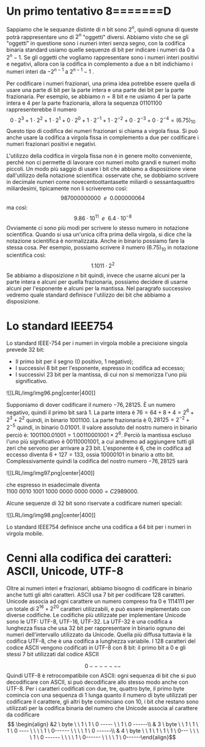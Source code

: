 # Un primo tentativo 8=======D
Sappiamo che le sequanze distinte di $n$ bit sono $2^n$, quindi ognuna di queste potrà rappresentare uno di $2^n$ "oggetti" diversi.  Abbiamo visto che se gli "oggetti" in questione sono i numeri interi senza segno, con la codifica binaria standard usiamo quelle sequenze di bit per indicare i numeri da 0 a $2^{n}-1$. Se gli oggetti che vogliamo rappresentare sono i numeri interi positivi e negativi, allora con la codifica in complemento a due a n bit indichiamo i numeri interi da $-2^{n-1}$ a $2^{n-1}-1$ .

Per codificare i numeri frazionari, una prima idea potrebbe essere quella di usare una parte di bit per la parte intera e una parte dei bit per la parte frazionaria. Per esempio, se abbiamo $n=8$ bit e ne usiamo 4 per la parte intera e 4 per la parte frazionaria, allora la sequenza $01101100$ rappresenterebbe il numero
$$0\cdot2^{3}+ 1 \cdot 2^{2}+ 1 \cdot 2^{1}+ 0 \cdot 2^{0}+ 1 \cdot 2^{-1} + 1 \cdot 2^{-2}+ 0 \cdot 2^{-3}+ 0 \cdot 2^{-4}= (6.75)_{10}$$
Questo tipo di codifica dei numeri frazionari si chiama a virgola fissa.
Si può anche usare la codifica a virgola fissa in complemento a due per codificare i numeri frazionari positivi e negativi.

L'utilizzo della codifica in virgola fissa non è in genere molto conveniente, perchè non ci permette di lavorare con numeri molto grandi e numeri molto piccoli.
Un modo più saggio di usare i bit che abbiamo a disposizione viene dall'utilizzo della notazione scientifica: osservate che, se dobbiamo scrivere in decimale numeri come novecentoottantasette miliardi o sessantaquattro miliardesimi, tipicamente non li scriveremo così: $$987000000000 \ \ e \ \ 0.000000064$$
ma così:$$9.86 \cdot 10^{11} \ \ e \ \ 6.4 \cdot 10^{-8}$$ Ovviamente ci sono più modi per scrivere lo stesso numero in notazione scientifica. Quando si usa un'unica cifra prima della virgola, si dice che la notazione scientifica è normalizzata. 
Anche in binario possiamo fare la stessa cosa. Per esempio, possiamo scrivere il numero $(6.75)_{10}$ in notazione scientifica così: $$1.1011 \cdot 2^2$$ Se abbiamo a disposizione $n$ bit quindi, invece che usarne alcuni per la parte intera e alcuni per quella frazionaria, possiamo decidere di usarne alcuni per l'esponente e alcuni per la mantissa.
Nel paragrafo successivo vedremo quale standard definisce l'utilizzo dei bit che abbiamo a disposizione.

# Lo standard IEEE754
Lo standard IEEE-754 per i numeri in virgola mobile a precisione singola prevede 32 bit:
- Il primo bit per il segno (0 positivo, 1 negativo);
- I successivi 8 bit per l'esponente, espresso in codifica ad eccesso;
- I successivi 23 bit per la mantissa, di cui non si memorizza l'uno più significativo.

![[LRL/img/img96.png|center|400]]

Supponiamo di dover codificare il numero $-76,28125$. È un numero negativo, quindi il primo bit sarà $1$. La parte intera è $76 = 64+8+4= 2^{6}+2^{3}+2^2$ quindi, in binario $1001100$. La parte frazionaria è $0,28125 = 2^{-2}+2^{-5}$ quindi, in binario $0.01001$. Il valore assoluto del nostro numero in binario perciò è: $1001100.01001 = 1.00110001001 \times 2^6$. Perciò la mantissa escluso l'uno più significativo è $00110001001$, a cui andremo ad aggiungere tutti gli zeri che servono per arrivare a 23 bit. L'esponente è 6, che in codifica ad eccesso diventa $6+127 = 133$, ossia $10000101$ in binario a otto bit.
Complessivamente quindi la codifica del nostro numero $-76,28125$ sarà

![[LRL/img/img97.png|center|400]]

che espresso in esadecimale diventa $1100 \ 0010 \ 1001 \ 1000 \ 0000 \ 0000 \ 0000 = C2989000$. 

Alcune sequenze di 32 bit sono riservate a codificare numeri speciali:

![[LRL/img/img98.png|center|400]]

Lo standard IEEE754 definisce anche una codifica a 64 bit per i numeri in virgola mobile.

# Cenni alla codifica dei caratteri: ASCII, Unicode, UTF-8
Oltre ai numeri interi e frazionari, abbiamo bisogno di codificare in binario anche tutti gli altri caratteri. ASCII usa 7 bit per codificare 128 caratteri. 
Unicode associa ad ogni carattere un numero compreso fra $0$ e $1114111$ per un totale di $2^{16}+2^{20}$ caratteri utilizzabili, e può essere implementato con diverse codifiche.
Le codifiche più utilizzate per implementare Unicode sono le UTF: UTF-8, UTF-16, UTF-32. La UTF-32 è una codifica a lunghezza fissa che usa 32 bit per rappresentare in binario ognuno dei numeri dell'intervallo utilizzato da Unicode. 
Quella più diffusa tuttavia è la codifica UTF-8, che è una codifica  a lunghezza variabile. I 128 caratteri del codice ASCII vengono codificati in UTF-8 con 8 bit: il primo bit a 0 e gli stessi 7 bit utilizzati dal codice ASCII 

$$0-------$$ 
Quindi UTF-8 è retrocompatibile con ASCII: ogni sequenza di bit che si può decodificare con ASCII, si può decodificare allo stesso modo anche con UTF-8. Per i caratteri codificati con due, tre, quattro byte, il primo byte comincia  con una sequenza di $1$ lunga quanto il numero di byte utilizzati per codificare il carattere, gli altri byte cominciano con $10$, i bit che restano sono utilizzati per la codifica binaria del numero che Unicode associa al carattere da codificare 
$$ \begin{align} &2 \ byte \ \ 1 \ 1 \ 0 ----- \ \ 1 \ 0 ------\\ 
& 3 \ byte \ \ 1 \ 1 \ 1 \ 0 ---- \ \ \ \  1 \ 0------  \ \ \ \ 1 \ 0 ------\\ 
& 4 \ byte \ \ 1 \ 1 \ 1 \ 1 \ 0--- \ \ \ \ 1 \ 0 ------ \ \ \ \ 1 \ 0------ \ \ \ \ 1 \ 0------\end{align}$$
